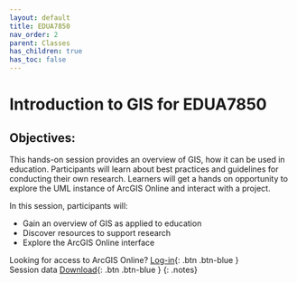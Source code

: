 ```yaml
---
layout: default
title: EDUA7850
nav_order: 2
parent: Classes
has_children: true
has_toc: false
---
```

# Introduction to GIS for EDUA7850

## Objectives:

This hands-on session provides an overview of GIS, how it can be used in education. Participants will learn about best practices and guidelines for conducting their own research. Learners will get a hands on opportunity to explore the UML instance of ArcGIS Online and interact with a project.  

In this session, participants will:  
- Gain an overview of GIS as applied to education  
- Discover resources to support research   
- Explore the ArcGIS Online interface  


Looking for access to ArcGIS Online? [Log-in](https://univmb.maps.arcgis.com/){: .btn .btn-blue }<br>
Session data [Download](https://github.com/meginwinnipeg/workshops/raw/main/content/classes/EDUA7850/data/edua7850_workshop.zip){: .btn .btn-blue }
{: .notes}  